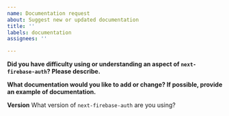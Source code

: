 ```yaml
---
name: Documentation request
about: Suggest new or updated documentation
title: ''
labels: documentation
assignees: ''

---
```


**Did you have difficulty using or understanding an aspect of `next-firebase-auth`? Please describe.**

**What documentation would you like to add or change? If possible, provide an example of documentation.**

**Version**
What version of `next-firebase-auth` are you using?
